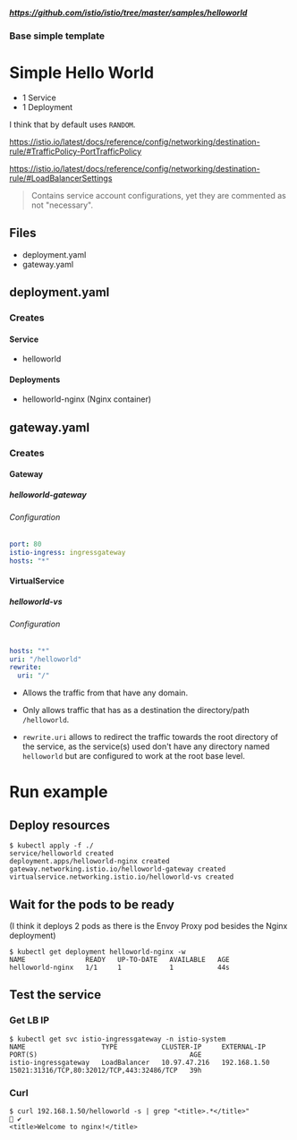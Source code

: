##### https://github.com/istio/istio/tree/master/samples/helloworld

### Base simple template

# Simple Hello World

- 1 Service
- 1 Deployment

I think that by default uses `RANDOM`.

https://istio.io/latest/docs/reference/config/networking/destination-rule/#TrafficPolicy-PortTrafficPolicy

https://istio.io/latest/docs/reference/config/networking/destination-rule/#LoadBalancerSettings

> Contains service account configurations, yet they are commented as not "necessary".
 

## Files

- deployment.yaml
- gateway.yaml

## deployment.yaml

### Creates

#### Service

- helloworld

#### Deployments

- helloworld-nginx  (Nginx container)

## gateway.yaml

### Creates

#### Gateway

##### helloworld-gateway

###### Configuration

```yml
port: 80
istio-ingress: ingressgateway
hosts: "*"
```

#### VirtualService

##### helloworld-vs

###### Configuration



```yaml
hosts: "*"
uri: "/helloworld"
rewrite:
  uri: "/"
```
- Allows the traffic from that have any domain.

- Only allows traffic that has as a destination the directory/path `/helloworld`.

- `rewrite.uri` allows to redirect the traffic towards the root directory of the service, as the service(s) used don't have any directory named `helloworld` but are configured to work at the root base level.

# Run example

## Deploy resources

```shell
$ kubectl apply -f ./ 
service/helloworld created
deployment.apps/helloworld-nginx created
gateway.networking.istio.io/helloworld-gateway created
virtualservice.networking.istio.io/helloworld-vs created
```

## Wait for the pods to be ready

(I think it deploys 2 pods as there is the Envoy Proxy pod besides the Nginx deployment)

```shell
$ kubectl get deployment helloworld-nginx -w 
NAME               READY   UP-TO-DATE   AVAILABLE   AGE
helloworld-nginx   1/1     1            1           44s
```

## Test the service

### Get LB IP

```shell
$ kubectl get svc istio-ingressgateway -n istio-system 
NAME                   TYPE           CLUSTER-IP     EXTERNAL-IP    PORT(S)                                      AGE
istio-ingressgateway   LoadBalancer   10.97.47.216   192.168.1.50   15021:31316/TCP,80:32012/TCP,443:32486/TCP   39h
```

### Curl

```shell
$ curl 192.168.1.50/helloworld -s | grep "<title>.*</title>"                                                                                                                                                                   ✔ 
<title>Welcome to nginx!</title>
```